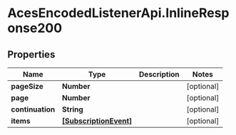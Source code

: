 # AcesEncodedListenerApi.InlineResponse200

## Properties
Name | Type | Description | Notes
------------ | ------------- | ------------- | -------------
**pageSize** | **Number** |  | [optional] 
**page** | **Number** |  | [optional] 
**continuation** | **String** |  | [optional] 
**items** | [**[SubscriptionEvent]**](SubscriptionEvent.md) |  | [optional] 


